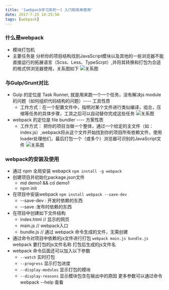 ```yaml
---
title: '[webpack学习系列一] 入门和简单使用'
date: 2017-7-25 10:25:56
tags: [webpack]
---
```

### 什么是webpack
  - 模块打包机
  - 主要任务是 分析你的项目结构找到JavaScript模块以及其他的一些浏览器不能直接运行的拓展语言（Scss、Less、TypeScrpt）,并将其转换和打包为合适的格式供浏览器使用，关系图如下
  ![关系图](1.png)
<!-- more -->
### 与Gulp/Grunt对比
  - Gulp 的定位是 Task Runner, 就是用来跑一个一个任务，没有解决js module的问题（如何组织代码结构的问题）---- 工具性质
    + 工作方式：在一个配置文件中，指明对某个文件进行类似编译，组合，压缩等任务的具体步骤，工具之后可以自动替你完成这些任务
      ![关系图](2.png)
  - webpack 的定位是 file bundler ---- 方案性质
    + 工作方式： 把你的项目当做一个整体，通过一个给定的主文件（如：index.js）,webpack将从这个文件开始找到你的项目所有依赖文件，使用loader处理他们，最后打包一个（或多个）浏览器可识别的JavaScript文件
      ![关系图](3.png)

### webpack的安装及使用 
  - 通过 npm 全局安装 webapck  `npm install -g webpack`
  - 创建项目并初始化package.json文件
    + md demo1 && cd demo1
    + npm init
  - 在项目中安装webpack `npm install webpack --save-dev`
    + --save-dev : 开发时依赖的东西
    + --save :发布时依赖的东西
  - 在项目中创建如下文件结构
    + index.html // 显示的网页
    + main.js // webpack入口
    + bundle.js // 通过 webpack 命令生成的文件，无需创建
  - 通过命令对项目中依赖的js文件进行打包
    `webpack main.js bundle.js`  webpack 要打包的js文件名称 打包后生成的js文件名
  - webpack 命令后面还可以加入以下参数
    + `--watch` 实时打包
    + `--progress` 显示打包进度
    + `--display-modules` 显示打包的模块
    + `--display-reasons` 显示模块包含在输出中的原因
    更多参数可以通过命令 webpack --help 查看
    

